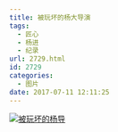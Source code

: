 ```yaml
---
title: 被玩坏的杨大导演
tags:
  - 匠心
  - 杨进
  - 纪录
url: 2729.html
id: 2729
categories:
  - 图片
date: 2017-07-11 12:11:25
---
```


[![被玩坏的杨导](http://photo.guolaijie.com/rooufer/uploads/2017/07/被玩坏的杨导.jpg)](http://photo.guolaijie.com/rooufer/uploads/2017/07/被玩坏的杨导.jpg)